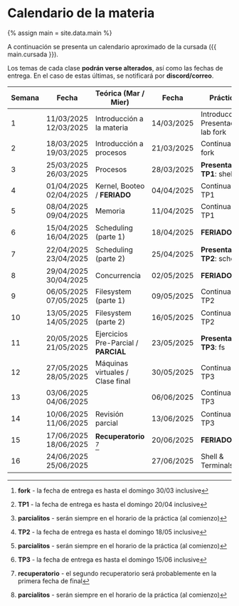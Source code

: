 # Calendario de la materia

{% assign main = site.data.main %}

A continuación se presenta un calendario aproximado de la cursada
({{ main.cursada }}).

Los temas de cada clase **podrán verse alterados**, así como las fechas de entrega.
En el caso de estas últimas, se notificará por **discord/correo**.

| Semana | Fecha                  | Teórica (Mar / Mier)                   | Fecha      | Práctica                            | Entregas                           |
|--------|------------------------|----------------------------------------|------------|-------------------------------------|------------------------------------|
| 1      | 11/03/2025  12/03/2025 | Introducción a la materia              | 14/03/2025 | Introducción, Presentación lab fork |                                    |
| 2      | 18/03/2025  19/03/2025 | Introducción a procesos                | 21/03/2025 | Continuar lab fork                  |                                    |
| 3      | 25/03/2025  26/03/2025 | Procesos                               | 28/03/2025 | **Presentación TP1**: shell         | Entrega **fork** [^fork]           |
| 4      | 01/04/2025  02/04/2025 | Kernel, Booteo / **FERIADO**           | 04/04/2025 | Continuar TP1                       |                                    |
| 5      | 08/04/2025  09/04/2025 | Memoria                                | 11/04/2025 | Continuar TP1                       |                                    |
| 6      | 15/04/2025  16/04/2025 | Scheduling (parte 1)                   | 18/04/2025 | **FERIADO**                         | Entrega **TP1** [^shell]           |
| 7      | 22/04/2025  23/04/2025 | Scheduling (parte 2)                   | 25/04/2025 | **Presentación TP2**: sched         | **Parcialito TP1** [^parcialito]   |
| 8      | 29/04/2025  30/04/2025 | Concurrencia                           | 02/05/2025 | **FERIADO**                         |                                    |
| 9      | 06/05/2025  07/05/2025 | Filesystem (parte 1)                   | 09/05/2025 | Continuar TP2                       |                                    |
| 10     | 13/05/2025  14/05/2025 | Filesystem (parte 2)                   | 16/05/2025 | Continuar TP2                       | Entrega **TP2** [^sched]           |
| 11     | 20/05/2025  21/05/2025 | Ejercicios Pre-Parcial / **PARCIAL**   | 23/05/2025 | **Presentación TP3**: fs            | **Parcialito TP2** [^parcialito]   |
| 12     | 27/05/2025  28/05/2025 | Máquinas virtuales / Clase final       | 30/05/2025 | Continuar TP3                       |                                    |
| 13     | 03/06/2025  04/06/2025 |                                        | 06/06/2025 | Continuar TP3                       |                                    |
| 14     | 10/06/2025  11/06/2025 | Revisión parcial                       | 13/06/2025 | Continuar TP3                       | Entrega **TP3** [^fs]              |
| 15     | 17/06/2025  18/06/2025 | **Recuperatorio** [^recu]              | 20/06/2025 | **FERIADO**                         |                                    |
| 16     | 24/06/2025  25/06/2025 |                                        | 27/06/2025 | Shell & Terminals                   | **Parcialito TP3** [^parcialito]   |


[^fork]: **fork** - la fecha de entrega es hasta el domingo 30/03 inclusive
[^shell]: **TP1** - la fecha de entrega es hasta el domingo 20/04 inclusive
[^sched]: **TP2** - la fecha de entrega es hasta el domingo 18/05 inclusive
[^fs]: **TP3** - la fecha de entrega es hasta el domingo 15/06 inclusive
[^parcialito]: **parcialitos** - serán siempre en el horario de la práctica (al comienzo)
[^recu]: **recuperatorio** - el segundo recuperatorio será probablemente en la primera fecha de final

